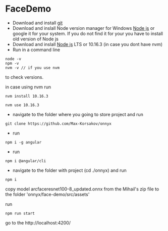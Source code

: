 # FaceDemo
- Download and install [git](https://git-scm.com/book/en/v2/Getting-Started-Installing-Git) 
- Download and inslall Node version manager for Windows  [Node js](https://nodejs.org/en/) or google it for your system. If you do not find it for your you have to install old version of Node js
- Download and inslall [Node js](https://nodejs.org/en/) LTS or 10.16.3 (in case you dont have nvm)
- Run in a command line 
```
node -v
npm -v
nvm -v // if you use nvm
```
to check versions. 

in case using nvm run
```
nvm install 10.16.3
```
```
nvm use 10.16.3
```
- navigate to the folder where you going to store project and run
```
git clone https://github.com/Max-Korsakov/onnyx
```
- run
```
npm i -g angular
```
- run
```
npm i @angular/cli
```
- navigate to the folder with project (cd ./onnyx) and run
```
npm i
```

copy model arcfaceresnet100-8_updated.onnx from the Mihail's zip file to the folder 'onnyx/face-demo/src/assets'

run

```
npm run start
```
go to the http://localhost:4200/


